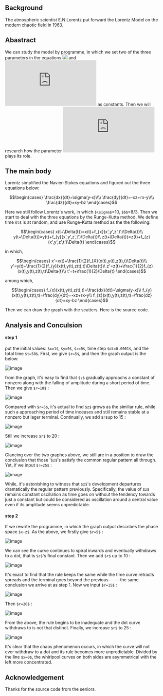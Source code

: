 ## Background
The atmospheric scientist E.N.Lorentz put forward the Lorentz Model on the modern chaotic field in 1963. 
## Abastract
We can study the model by programme, in which we set two of the three parameters in the equations ![](http://latex.codecogs.com/gif.latex?\sigma) and ![](http://latex.codecogs.com/gif.latex?b) as constants. Then we will research how the parameter ![](http://latex.codecogs.com/gif.latex?r) plays its role.
## The main body
Lorentz simplified the Navier-Stokes equations and figured out the three equations below:
```math
\begin{cases}
\frac{dx}{dt}=\sigma(y-x)\\\\
\frac{dy}{dt}=-xz+rx-y\\\\
\frac{dz}{dt}=xy-bz
\end{cases}
```
Here we still follow Lorentz's work, in which `$\sigma$`=10, `$b$`=8/3. Then we start to deal with the three equations by the Runge-Kutta method. We define time `$t$` is at random, and use Runge-Kutta method as the the following:
```math
\begin{cases}
x(t+\Delta{t})=x(t)+f_{x}(x',y',z',t')\Delta{t}\\
y(t+\Delta{t})=y(t)+f_{y}(x',y',z',t')\Delta{t}\\
z(t+\Delta{t})=z(t)+f_{z}(x',y',z',t')\Delta{t}
\end{cases}
```
in which,
```math
\begin{cases}
x'=x(t)+\frac{1}{2}f_{X}(x(t),y(t),z(t),t)\Delta{t}\\
y'=y(t)+\frac{1}{2}f_{y}(x(t),y(t),z(t),t)\Delta{t}\\
z'=z(t)+\frac{1}{2}f_{z}(x(t),y(t),z(t),t)\Delta{t}\\
t'=t+\frac{1}{2}\Delta{t}
\end{cases}
```
among which,
```math
\begin{cases}
f_{x}(x(t),y(t),z(t),t)=\frac{dx}{dt}=\sigma(y-x)\\
f_{y}(x(t),y(t),z(t),t)=\frac{dy}{dt}=-xz+rx-y\\
f_{z}(x(t),y(t),z(t),t)=\frac{dz}{dt}=xy-bz
\end{cases}
```
Then we can draw the graph with the scatters.
Here is the source code.
## Analysis and Conculsion
#### step 1
put the initial values: `$x=1$`, `$y=0$`, `$z=0$`, time step `$dt=0.0001$`, and the total time `$t=50$`. First, we give `$r=5$`, and then the graph output is the below:
 
![image](http://note.youdao.com/favicon.ico)

from the graph, it's easy to find that `$z$` gradually approachs a constant of nonzero along with the falling of amplitude during a short period of time. Then we give `$r=10$` :

![image](http://note.youdao.com/favicon.ico)

Compared with `$r=5$`, it's actual to find `$z$` grows as the similiar rule, while such a approaching period of time inceases and stiil remains stable at a nonzero but lager terminal. Continually, we add `$r$`up to 15 :

![image](http://note.youdao.com/favicon.ico)

Still we increase `$r$` to 20 :

![image](http://note.youdao.com/favicon.ico)

Glancing over the two graphes above, we still are in a position to draw the conclusion that those '`$z$`'s satisfy the common regular pattern all through. Yet, if we input `$r=25$` :

![image](http://note.youdao.com/favicon.ico)

While, it's astonishing to witness that `$z$`'s development departures dramatically the regular pattern previously. Specifically, the value of `$z$` remains constant oscillation as time goes on without the tendency towards just a constant but could be considered as oscillation around a central value even if its amplitude seems unpredictable.
#### step 2
If we rewrite the programme, in which the graph output describes the phase space `$x-z$`. As the above, we firstly give `$r=5$` :

![image](http://note.youdao.com/favicon.ico)

We can see the curve continues to spiral inwards and eventually withdraws to a dot, that is `$z$`'s final constant. Then we add `$r$` up to 10 :

![image](http://note.youdao.com/favicon.ico)

It's exact to find that the rule keeps the same while the time curve retracts spreads and the terminal goes beyond the previous------the same conclusion we arrive at as step 1. Now we input `$r=15$` :

![image](http://note.youdao.com/favicon.ico)

Then `$r=20$` :
 
![image](http://note.youdao.com/favicon.ico)

From the above, the rule begins to be inadequate and the dot curve withdraws to is not that distinct. Finally, we increase `$r$` to 25 :

![image](http://note.youdao.com/favicon.ico)

It's clear that the chaos phenomenon occurs, in which the curve will not ever withdraw to a dot and its rule becomes more unpredictable. Divided by the line `$x=0$`, the whirlpool curves on both sides are asymmetrical with the left more concentrated.
## Acknowledgement
Thanks for the source code from the seniors.
